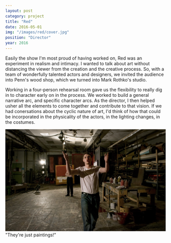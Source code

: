 ```yaml
---
layout: post
category: project
title: "Red"
date: 2016-05-01
img: "/images/red/cover.jpg"
position: "Director"
year: 2016
---
```


Easily the show I'm most proud of having worked on, Red was an experiment in realism and intimacy. I wanted to talk about art without distancing the viewer from the creation and the creative process. So, with a team of wonderfully talented actors and designers, we invited the audience into Penn's wood shop, which we turned into Mark Rothko's studio.

Working in a four-person rehearsal room gave us the flexibility to really dig in to character early on in the process. We worked to build a general narrative arc, and specific character arcs. As the director, I then helped usher all the elements to come together and contribute to that vision. If we had conersations about the cyclic nature of art, I'd think of how that could be incorporated in the physicality of the actors, in the lighting changes, in the costumes.

<img src="/images/red/ken.jpg" alt="They're just paintings!" class="postimage boxshadow">
<div class="postcaption">"They're just paintings!"</div>
